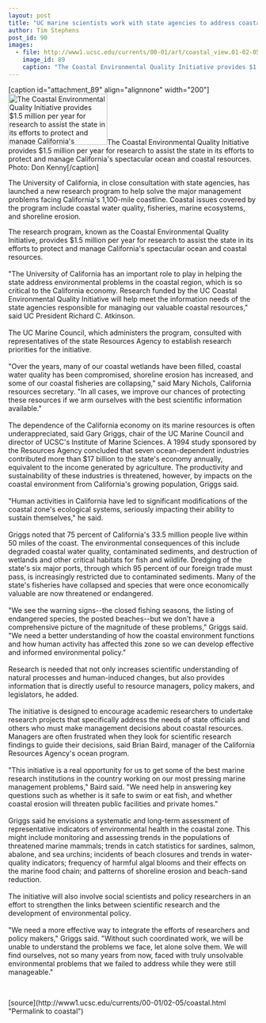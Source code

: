 ```yaml
---
layout: post
title: "UC marine scientists work with state agencies to address coastal issues"
author: Tim Stephens
post_id: 90
images:
  - file: http://www1.ucsc.edu/currents/00-01/art/coastal_view.01-02-05.200.jpg
    image_id: 89
    caption: "The Coastal Environmental Quality Initiative provides $1.5 million per year for research to assist the state in its efforts to protect and manage California's spectacular ocean and coastal resources. Photo: Don Kenny"
---
```


[caption id="attachment_89" align="alignnone" width="200"]<a href="http://localhost/mysite/wp-content/uploads/2001/02/coastal_view.01-02-05.200.jpg"><img class="size-full wp-image-89" src="http://localhost/mysite/wp-content/uploads/2001/02/coastal_view.01-02-05.200.jpg" alt="The Coastal Environmental Quality Initiative provides $1.5 million per year for research to assist the state in its efforts to protect and manage California's spectacular ocean and coastal resources. Photo: Don Kenny" width="200" height="103" /></a>The Coastal Environmental Quality Initiative provides $1.5 million per year for research to assist the state in its efforts to protect and manage California's spectacular ocean and coastal resources. Photo: Don Kenny[/caption]
<p>
  The University of California, in close consultation with state agencies, has launched a new research program to help solve the major management problems facing California's 1,100-mile coastline. Coastal issues covered by the program include coastal water quality, fisheries, marine ecosystems, and shoreline erosion.
</p>The research program, known as the Coastal Environmental Quality Initiative, provides $1.5 million per year for research to assist the state in its efforts to protect and manage California's spectacular ocean and coastal resources.<br>
<br>
"The University of California has an important role to play in helping the state address environmental problems in the coastal region, which is so critical to the California economy. Research funded by the UC Coastal Environmental Quality Initiative will help meet the information needs of the state agencies responsible for managing our valuable coastal resources," said UC President Richard C. Atkinson.<br>
<br>
The UC Marine Council, which administers the program, consulted with representatives of the state Resources Agency to establish research priorities for the initiative.<br>
<br>
"Over the years, many of our coastal wetlands have been filled, coastal water quality has been compromised, shoreline erosion has increased, and some of our coastal fisheries are collapsing," said Mary Nichols, California resources secretary. "In all cases, we improve our chances of protecting these resources if we arm ourselves with the best scientific information available."<br>
<br>
The dependence of the California economy on its marine resources is often underappreciated, said Gary Griggs, chair of the UC Marine Council and director of UCSC's Institute of Marine Sciences. A 1994 study sponsored by the Resources Agency concluded that seven ocean-dependent industries contributed more than $17 billion to the state's economy annually, equivalent to the income generated by agriculture. The productivity and sustainability of these industries is threatened, however, by impacts on the coastal environment from California's growing population, Griggs said.<br>
<br>
"Human activities in California have led to significant modifications of the coastal zone's ecological systems, seriously impacting their ability to sustain themselves," he said.<br>
<br>
Griggs noted that 75 percent of California's 33.5 million people live within 50 miles of the coast. The environmental consequences of this include degraded coastal water quality, contaminated sediments, and destruction of wetlands and other critical habitats for fish and wildlife. Dredging of the state's six major ports, through which 95 percent of our foreign trade must pass, is increasingly restricted due to contaminated sediments. Many of the state's fisheries have collapsed and species that were once economically valuable are now threatened or endangered.<br>
<br>
"We see the warning signs--the closed fishing seasons, the listing of endangered species, the posted beaches--but we don't have a comprehensive picture of the magnitude of these problems," Griggs said. "We need a better understanding of how the coastal environment functions and how human activity has affected this zone so we can develop effective and informed environmental policy."<br>
<br>
Research is needed that not only increases scientific understanding of natural processes and human-induced changes, but also provides information that is directly useful to resource managers, policy makers, and legislators, he added.<br>
<br>
The initiative is designed to encourage academic researchers to undertake research projects that specifically address the needs of state officials and others who must make management decisions about coastal resources. Managers are often frustrated when they look for scientific research findings to guide their decisions, said Brian Baird, manager of the California Resources Agency's ocean program.<br>
<br>
"This initiative is a real opportunity for us to get some of the best marine research institutions in the country working on our most pressing marine management problems," Baird said. "We need help in answering key questions such as whether is it safe to swim or eat fish, and whether coastal erosion will threaten public facilities and private homes."<br>
<br>
Griggs said he envisions a systematic and long-term assessment of representative indicators of environmental health in the coastal zone. This might include monitoring and assessing trends in the populations of threatened marine mammals; trends in catch statistics for sardines, salmon, abalone, and sea urchins; incidents of beach closures and trends in water-quality indicators; frequency of harmful algal blooms and their effects on the marine food chain; and patterns of shoreline erosion and beach-sand reduction.<br>
<br>
The initiative will also involve social scientists and policy researchers in an effort to strengthen the links between scientific research and the development of environmental policy.<br>
<br>
"We need a more effective way to integrate the efforts of researchers and policy makers," Griggs said. "Without such coordinated work, we will be unable to understand the problems we face, let alone solve them. We will find ourselves, not so many years from now, faced with truly unsolvable environmental problems that we failed to address while they were still manageable."
<p>
  <br>

</p>
[source](http://www1.ucsc.edu/currents/00-01/02-05/coastal.html "Permalink to coastal")
